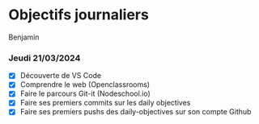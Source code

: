 # Objectifs journaliers

Benjamin

### Jeudi 21/03/2024

- [X] Découverte de VS Code
- [X] Comprendre le web (Openclassrooms)
- [X] Faire le parcours Git-it (Nodeschool.io)
- [X] Faire ses premiers commits sur les daily objectives
- [X] Faire ses premiers pushs des daily-objectives sur son compte Github
